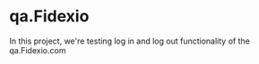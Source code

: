 # qa.Fidexio

In this project, we're testing log in and log out functionality of the qa.Fidexio.com
